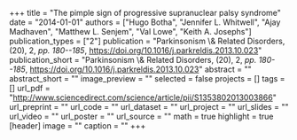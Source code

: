 +++
title = "The pimple sign of progressive supranuclear palsy syndrome"
date = "2014-01-01"
authors = ["Hugo Botha", "Jennifer L. Whitwell", "Ajay Madhaven", "Matthew L. Senjem", "Val Lowe", "Keith A. Josephs"]
publication_types = ["2"]
publication = "Parkinsonism \\& Related Disorders, (20), 2, _pp. 180--185_, https://doi.org/10.1016/j.parkreldis.2013.10.023"
publication_short = "Parkinsonism \\& Related Disorders, (20), 2, _pp. 180--185_, https://doi.org/10.1016/j.parkreldis.2013.10.023"
abstract = ""
abstract_short = ""
image_preview = ""
selected = false
projects = []
tags = []
url_pdf = "http://www.sciencedirect.com/science/article/pii/S1353802013003866"
url_preprint = ""
url_code = ""
url_dataset = ""
url_project = ""
url_slides = ""
url_video = ""
url_poster = ""
url_source = ""
math = true
highlight = true
[header]
image = ""
caption = ""
+++
